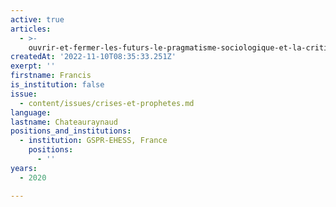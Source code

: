 ```yaml
---
active: true
articles:
  - >-
    ouvrir-et-fermer-les-futurs-le-pragmatisme-sociologique-et-la-critique-de-la-prophetie
createdAt: '2022-11-10T08:35:33.251Z'
exerpt: ''
firstname: Francis
is_institution: false
issue:
  - content/issues/crises-et-prophetes.md
language:
lastname: Chateauraynaud
positions_and_institutions:
  - institution: GSPR-EHESS, France
    positions:
      - ''
years:
  - 2020

---
```

